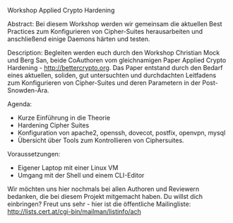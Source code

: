 Workshop Applied Crypto Hardening

Abstract:
Bei diesem Workshop werden wir gemeinsam die aktuellen Best Practices zum Konfigurieren von Cipher-Suites herausarbeiten und anschließend einige Daemons härten und testen. 

Description:
Begleiten werden euch durch den Workshop Christian Mock und Berg San, beide CoAuthoren vom gleichnamigen Paper Applied Crypto Hardening - http://bettercrypto.org.
Das Paper entstand durch den Bedarf eines aktuellen, soliden, gut untersuchten und durchdachten Leitfadens zum Konfigurieren von Cipher-Suites und deren Parametern in der Post-Snowden-Ära.


Agenda: 
- Kurze Einführung in die Theorie
- Hardening Cipher Suites
- Konfiguration von apache2, openssh, dovecot, postfix, openvpn, mysql
- Übersicht über Tools zum Kontrollieren von Ciphersuites. 

Voraussetzungen:
- Eigener Laptop mit einer Linux VM 
- Umgang mit der Shell und einem CLI-Editor 

Wir möchten uns hier nochmals bei allen Authoren und Reviewern bedanken, die bei diesem Projekt mitgemacht haben. 
Du willst dich einbringen? Freut uns sehr - hier ist die öffentliche Mailingliste: http://lists.cert.at/cgi-bin/mailman/listinfo/ach
